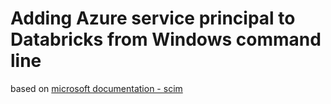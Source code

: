 # Adding Azure service principal to Databricks from Windows command line
based on [microsoft documentation - scim](https://docs.microsoft.com/en-us/azure/databricks/dev-tools/api/latest/scim/scim-sp)


